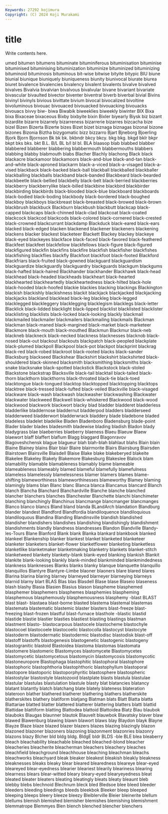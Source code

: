```yaml
---
Keywords: 27292 kojimura
Copyright: (C) 2024 Koji Murakami
---
```


# title

Write contents here.



umed bitumen bitumens bituminate bituminiferous bituminisation bituminise bituminised
bituminising bituminization bituminize bituminized bituminizing bituminoid bituminosis bituminous bit-wise bitwise
bityite bitypic BIU biune biunial biunique biuniquely biuniqueness biunity biunivocal
biurate biurea biuret bivalence bivalencies bivalency bivalent bivalents bivalve bivalved
bivalves Bivalvia bivalvian bivalvous bivalvular bivane bivariant bivariate bivascular bivaulted
bivector biventer biventral biverb biverbal bivial Bivins bivinyl bivinyls bivious
bivittate bivium bivocal bivocalized bivoltine bivoluminous bivouac bivouaced bivouacked bivouacking
bivouacks bivouacs bivvy biw- biwa Biwabik biweeklies biweekly biwinter BIX
Bixa bixa Bixaceae bixaceous Bixby bixbyite bixin Bixler biyearly Biysk
biz bizant bizardite bizarre bizarrely bizarreness bizarrerie bizarres bizcacha bize
bizel Bizen Bizerta Bizerte bizes Bizet bizet biznaga biznagas bizonal
bizone bizones Bizonia Biztha bizygomatic bizz bizzarro Bjart Bjneborg Bjoerling
Bjork Bjorn Bjornson Bk bk bk. bkbndr bkcy bkcy. bkg
bkg. bkgd bklr bkpr bkpt bks bks. bkt B.L. B/L
BL b/l bl bl. BLA blaasop blab blabbed blabber blabbered
blabberer blabbering blabbermouth blabbermouths blabbers blabbing blabby blabmouth blabs Blacher
Blachly blachong Black black blackacre blackamoor blackamoors black-and-blue black-and-tan black-and-white
black-aproned blackarm black-a-viced black-a-visaged black-a-vised blackback black-backed black-ball blackball blackballed
blackballer blackballing blackballs blackband black-banded Blackbeard black-bearded blackbeetle black-bellied blackbelly
black-belt black-berried blackberries blackberry blackberrylike black-billed blackbine blackbird blackbirder blackbirding
blackbirds black-blooded black-blue blackboard blackboards black-bodied black-boding blackbody black-bordered black-boughed
blackboy blackboys blackbreast black-breasted black-browed black-brown blackbrush blackbuck Blackburn blackbush
blackbutt blackcap black-capped blackcaps black-chinned black-clad blackcoat black-coated blackcock blackcod
blackcods black-colored black-cornered black-crested black-crowned blackcurrant blackdamp Blackduck black-eared black-ears
blacked black-edged blacken blackened blackener blackeners blackening blackens blacker blackest
blacketeer Blackett Blackey blackey blackeye black-eyed blackeyes blackface black-faced black-favored
black-feathered Blackfeet blackfeet blackfellow blackfellows black-figure black-figured blackfigured blackfin blackfins
blackfire blackfish blackfisher blackfishes blackfishing blackflies blackfly Blackfoot blackfoot black-footed
Blackford Blackfriars black-fruited black-gowned blackguard blackguardism blackguardize blackguardly blackguardry blackguards
blackgum blackgums black-hafted black-haired Blackhander blackhander Blackhawk black-head blackhead black-headed
blackheads blackheart black-hearted blackhearted blackheartedly blackheartedness black-hilted black-hole black-hooded black-hoofed
blackie blackies blacking blackings Blackington blackish blackishly blackishness blackit blackjack
blackjacked blackjacking blackjacks blackland blacklead black-leg blackleg black-legged blacklegged blackleggery
blacklegging blacklegism blacklegs black-letter Blacklick black-lidded blacklight black-lipped blacklist blacklisted
blacklister blacklisting blacklists black-locked black-looking blackly blackmail blackmailed blackmailer blackmailers
blackmailing blackmails Blackman blackman black-maned black-margined black-market black-marketeer Blackmore black-mouth
black-mouthed Blackmun Blackmur black-neb blackneb blackneck black-necked blackness blacknesses blacknob
black-nosed black-out blackout blackouts blackpatch black-peopled blackplate black-plumed blackpoll Blackpool
black-pot blackpot blackprint blackrag black-red black-robed blackroot black-rooted blacks black-sander
Blacksburg blackseed Blackshear Blackshirt blackshirt blackshirted black-shouldered black-skinned blacksmith blacksmithing
blacksmiths black-snake blacksnake black-spotted blackstick Blackstock black-stoled Blackstone blackstrap Blacksville
black-tail blacktail black-tailed black-thorn blackthorn blackthorns black-throated black-tie black-toed blacktongue
black-tongued blacktop blacktopped blacktopping blacktops blacktree black-tressed black-tufted black-veiled Blackville
black-visaged blackware black-wash blackwash blackwasher blackwashing Blackwater blackwater blackweed Blackwell
black-whiskered Blackwood black-wood blackwood blackwork blackwort blacky blad bladder bladderet
bladderless bladderlike bladdernose bladdernut bladderpod bladders bladderseed bladderweed bladderwort bladderwrack
bladdery blade bladebone bladed bladeless bladelet bladelike Bladen Bladenboro Bladensburg
blade-point Blader blader blades bladesmith bladewise blading bladish Bladon blady
bladygrass blae blaeberries blaeberry blaeness Blaeu Blaeuw Blaew blaewort blaff
blaffert blaflum Blagg blaggard Blagonravov Blagoveshchensk blague blagueur blah blah-blah
blahlaut blahs Blain blain Blaine Blainey blains Blair blair Blaire
blairmorite Blairs Blairsburg Blairsden Blairstown Blairsville Blaisdell Blaise Blake blake
blakeberyed blakeite Blakelee Blakeley Blakely Blakemore Blakesburg Blakeslee Blalock blam
blamability blamable blamableness blamably blame blameable blameableness blameably blamed blameful
blamefully blamefulness blameless blamelessly blamelessness blamer blamers blames blame-shifting blameworthiness
blameworthinesses blameworthy Blamey blaming blamingly blams blan Blanc blanc Blanca
blanca Blancanus blancard Blanch blanch Blancha Blanchard Blanchardville Blanche blanche
blanched blancher blanchers blanches Blanchester Blanchette blanchi blanchimeter blanching blanchingly
Blanchinus blancmange blancmanger blancmanges Blanco blanco blancs Bland bland blanda
BLandArch blandation Blandburg blander blandest Blandford Blandfordia blandiloquence blandiloquious blandiloquous
Blandina Blanding Blandinsville blandish blandished blandisher blandishers blandishes blandishing blandishingly
blandishment blandishments blandly blandness blandnesses Blandon Blandville Blandy-les-Tours Blane Blanford
Blank blank Blanka blankard blankbook blanked blankeel Blankenship blanker blankest
blanket blanketed blanketeer blanketer blanketers blanket-flower blanketflower blanketing blanketless blanketlike
blanketmaker blanketmaking blanketry blankets blanket-stitch blanketweed blankety blankety-blank blank-eyed blanking
blankish Blankit blankite blank-looking blankly blank-minded blankminded blankmindedness blankness blanknesses
Blanks blanks blanky blanque blanquette blanquillo blanquillos Blantyre Blantyre-Limbe blaoner
blaoners blare blared blares Blarina blarina blaring blarney blarneyed blarneyer
blarneying blarneys blarnid blarny blart BLAS Blas blas Blasdell Blase
blase Blaseio blaseness blash blashy Blasia Blasien Blasius blason blaspheme
blasphemed blasphemer blasphemers blasphemes blasphemies blaspheming blasphemous blasphemously blasphemousness blasphemy
-blast BLAST blast blast- blastaea blast-borne blasted blastema blastemal blastemas
blastemata blastematic blastemic blaster blasters blast-freeze blast-freezing blast-frozen blastful blast-furnace
blasthole -blastic blastid blastide blastie blastier blasties blastiest blasting blastings
blastman blastment blasto- blastocarpous blastocele blastocheme blastochyle blastocoel blastocoele blastocoelic
blastocolla blastocyst blastocyte blastoderm blastodermatic blastodermic blastodisc blastodisk blast-off blastoff
blastoffs blastogenesis blastogenetic blastogenic blastogeny blastogranitic blastoid Blastoidea blastoma blastomas
blastomata blastomere blastomeric Blastomyces blastomycete Blastomycetes blastomycetic blastomycetous blastomycin blastomycosis
blastomycotic blastoneuropore Blastophaga blastophitic blastophoral blastophore blastophoric blastophthoria blastophthoric blastophyllum
blastoporal blastopore blastoporic blastoporphyritic blastosphere blastospheric blastostylar blastostyle blastozooid blastplate
blasts blastula blastulae blastular blastulas blastulation blastule blasty blat blatancies
blatancy blatant blatantly blatch blatchang blate blately blateness blateration blateroon
blather blathered blatherer blathering blathers blatherskite blatherskites blathery blatiform blatjang
Blatman blats Blatt Blatta blatta Blattariae blatted blatter blattered blatterer
blattering blatters blatti blattid Blattidae blattiform blatting Blattodea blattoid Blattoidea
Blatz Blau blaubok blauboks Blaugas blaunner blautok Blauvelt blauwbok Blavatsky
blaver blaw blawed Blawenburg blawing blawn blawort blaws blay Blaydon
blayk Blayne Blayze Blaze blaze blazed blazer blazers blazes blazing
blazingly blazon blazoned blazoner blazoners blazoning blazonment blazonries blazonry blazons
blazy Blcher bld bldg bldg. BldgE bldr BLDS -ble BLE
blea bleaberry bleach bleachability bleachable bleached bleached-blond bleacher bleacheries bleacherite
bleacherman bleachers bleachery bleaches bleachfield bleachground bleachhouse bleaching bleachman bleachs
bleachworks bleachyard bleak bleaker bleakest bleakish bleakly bleakness bleaknesses bleaks
bleaky blear bleared blearedness bleareye blear-eyed bleareyed blear-eyedness blearier bleariest
blearily bleariness blearing blearness blears blear-witted bleary bleary-eyed blearyeyedness bleat
bleated bleater bleaters bleating bleatingly bleats bleaty bleaunt bleb blebby
blebs blechnoid Blechnum bleck bled Bledsoe blee bleed bleeder bleeders
bleeding bleedings bleeds bleekbok Bleeker bleep bleeped bleeping bleeps bleery
bleeze bleezy Bleiblerville Bleier bleinerite blellum blellums blemish blemished blemisher
blemishes blemishing blemishment blemmatrope Blemmyes Blen blench blenched blencher blenchers
